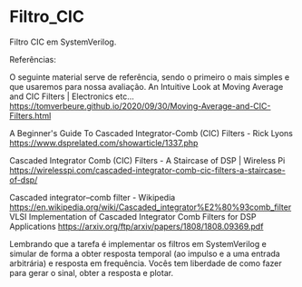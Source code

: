 # Filtro_CIC
Filtro CIC em SystemVerilog.


Referências:

O seguinte material serve de referência, sendo o primeiro o mais simples e que usaremos para nossa avaliação.
An Intuitive Look at Moving Average and CIC Filters | Electronics etc…
https://tomverbeure.github.io/2020/09/30/Moving-Average-and-CIC-Filters.html

A Beginner's Guide To Cascaded Integrator-Comb (CIC) Filters - Rick Lyons
https://www.dsprelated.com/showarticle/1337.php

Cascaded Integrator Comb (CIC) Filters - A Staircase of DSP | Wireless Pi
https://wirelesspi.com/cascaded-integrator-comb-cic-filters-a-staircase-of-dsp/

Cascaded integrator–comb filter - Wikipedia
https://en.wikipedia.org/wiki/Cascaded_integrator%E2%80%93comb_filter
VLSI Implementation of Cascaded Integrator Comb Filters for DSP Applications
https://arxiv.org/ftp/arxiv/papers/1808/1808.09369.pdf
 
Lembrando que a tarefa é implementar os filtros em SystemVerilog e simular de forma a obter resposta temporal (ao impulso e a uma entrada arbitrária) e resposta em frequência. 
Vocês tem liberdade de como fazer para gerar o sinal, obter a resposta e plotar.